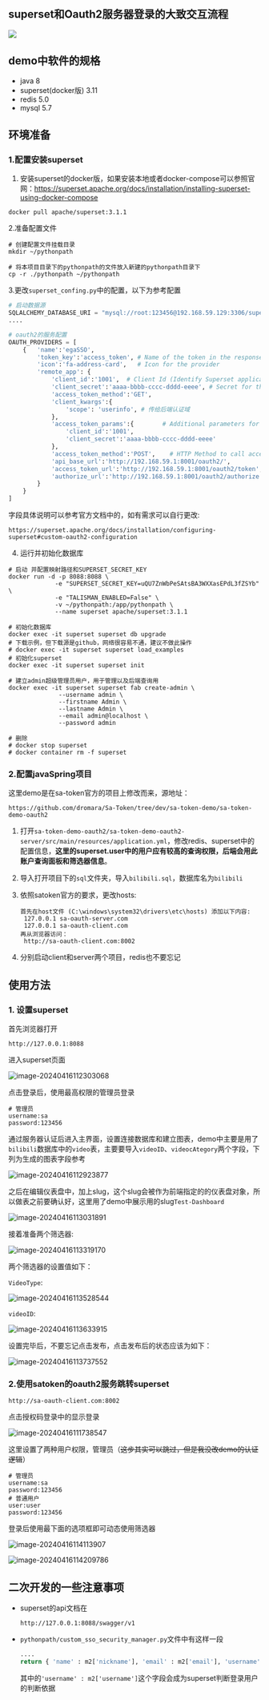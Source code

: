 ## superset和Oauth2服务器登录的大致交互流程

![](https://raw.githubusercontent.com/kkjzio/Superset-By-Oauth2-with-Satoken-Demo/main/README.assets/supset登录.jpg)



## demo中软件的规格

+ java 8
+ superset(docker版) 3.11
+ redis 5.0
+ mysql 5.7



## 环境准备

### 1.配置安装superset

1. 安装superset的docker版，如果安装本地或者docker-compose可以参照官网：https://superset.apache.org/docs/installation/installing-superset-using-docker-compose

```shell
docker pull apache/superset:3.1.1
```



2.准备配置文件

```shell
# 创建配置文件挂载目录
mkdir ~/pythonpath

# 将本项目目录下的pythonpath的文件放入新建的pythonpath目录下
cp -r ./pythonpath ~/pythonpath
```



3.更改`superset_confing.py`中的配置，以下为参考配置

```python
# 启动数据源
SQLALCHEMY_DATABASE_URI = "mysql://root:123456@192.168.59.129:3306/superset?charset=utf8"
....

# oauth2的服务配置
OAUTH_PROVIDERS = [
    {   'name':'egaSSO',
        'token_key':'access_token', # Name of the token in the response of access_token_url
        'icon':'fa-address-card',   # Icon for the provider
        'remote_app': {
            'client_id':'1001',  # Client Id (Identify Superset application)
            'client_secret':'aaaa-bbbb-cccc-dddd-eeee', # Secret for this Client Id (Identify Superset application)
            'access_token_method':'GET',
            'client_kwargs':{
                'scope': 'userinfo', # 传给后端认证域
            },
            'access_token_params':{        # Additional parameters for calls to access_token_url
                'client_id':'1001',
                'client_secret':'aaaa-bbbb-cccc-dddd-eeee'
            },
            'access_token_method':'POST',    # HTTP Method to call access_token_url
            'api_base_url':'http://192.168.59.1:8001/oauth2/',
            'access_token_url':'http://192.168.59.1:8001/oauth2/token',
            'authorize_url':'http://192.168.59.1:8001/oauth2/authorize'
        }
    }
]
```

字段具体说明可以参考官方文档中的，如有需求可以自行更改:

```
https://superset.apache.org/docs/installation/configuring-superset#custom-oauth2-configuration
```



4. 运行并初始化数据库

```shell
# 启动 并配置映射路径和SUPERSET_SECRET_KEY
docker run -d -p 8088:8088 \
             -e "SUPERSET_SECRET_KEY=uQU7ZnWbPeSAtsBA3WXXasEPdL3fZSYb" \
             -e "TALISMAN_ENABLED=False" \
             -v ~/pythonpath:/app/pythonpath \
             --name superset apache/superset:3.1.1 

# 初始化数据库
docker exec -it superset superset db upgrade
# 下载示例，但下载源是github，网络很容易不通，建议不做此操作
# docker exec -it superset superset load_examples
# 初始化superset
docker exec -it superset superset init

# 建立admin超级管理员用户，用于管理以及后端查询用
docker exec -it superset superset fab create-admin \
              --username admin \
              --firstname Admin \
              --lastname Admin \
              --email admin@localhost \
              --password admin

# 删除
# docker stop superset
# docker container rm -f superset
```





### 2.配置javaSpring项目

这里demo是在sa-token官方的项目上修改而来，源地址：

```
https://github.com/dromara/Sa-Token/tree/dev/sa-token-demo/sa-token-demo-oauth2
```



1. 打开`sa-token-demo-oauth2/sa-token-demo-oauth2-server/src/main/resources/application.yml`，修改redis、superset中的配置信息，**这里的superset.user中的用户应有较高的查询权限，后端会用此账户查询面板和筛选器信息**。



2. 导入打开项目下的`sql`文件夹，导入`bilibili.sql`，数据库名为`bilibili`



3. 依照satoken官方的要求，更改hosts:

   ```
   首先在host文件 (C:\windows\system32\drivers\etc\hosts) 添加以下内容: 
   	127.0.0.1 sa-oauth-server.com 
   	127.0.0.1 sa-oauth-client.com 
   再从浏览器访问：
   	http://sa-oauth-client.com:8002
   ```



4. 分别启动client和server两个项目，redis也不要忘记



## 使用方法

### 1. 设置superset

首先浏览器打开

```
http://127.0.0.1:8088
```

进入superset页面

![image-20240416112303068](https://raw.githubusercontent.com/kkjzio/Superset-By-Oauth2-with-Satoken-Demo/main/README.assets/image-20240416112303068.png)

点击登录后，使用最高权限的管理员登录

```shell
# 管理员
username:sa
password:123456
```



通过服务器认证后进入主界面，设置连接数据库和建立图表，demo中主要是用了`bilibili`数据库中的`video`表，主要要导入`videoID`、`videocAtegory`两个字段，下列为生成的图表字段参考

![image-20240416112923877](https://raw.githubusercontent.com/kkjzio/Superset-By-Oauth2-with-Satoken-Demo/main/README.assets/image-20240416112923877.png)



之后在编辑仪表盘中，加上slug，这个slug会被作为前端指定的的仪表盘对象，所以做表之前要确认好，这里用了demo中展示用的slug`Test-Dashboard`

![image-20240416113031891](https://raw.githubusercontent.com/kkjzio/Superset-By-Oauth2-with-Satoken-Demo/main/README.assets/image-20240416113031891.png)



接着准备两个筛选器:

![image-20240416113319170](https://raw.githubusercontent.com/kkjzio/Superset-By-Oauth2-with-Satoken-Demo/main/README.assets/image-20240416113319170.png)



两个筛选器的设置值如下：

`VideoType`:

![image-20240416113528544](https://raw.githubusercontent.com/kkjzio/Superset-By-Oauth2-with-Satoken-Demo/main/README.assets/image-20240416113528544.png)

`videoID`:

![image-20240416113633915](https://raw.githubusercontent.com/kkjzio/Superset-By-Oauth2-with-Satoken-Demo/main/README.assets/image-20240416113633915.png)



设置完毕后，不要忘记点击发布，点击发布后的状态应该为如下：

![image-20240416113737552](https://raw.githubusercontent.com/kkjzio/Superset-By-Oauth2-with-Satoken-Demo/main/README.assets/image-20240416113737552.png)



### 2.使用satoken的oauth2服务跳转superset

```
http://sa-oauth-client.com:8002
```

点击授权码登录中的显示登录

![image-20240416111738547](https://raw.githubusercontent.com/kkjzio/Superset-By-Oauth2-with-Satoken-Demo/main/README.assets/image-20240416111738547.png)

这里设置了两种用户权限，管理员（~~这步其实可以跳过，但是我没改demo的认证逻辑~~）

```shell
# 管理员
username:sa
password:123456
# 普通用户
user:user
password:123456
```



登录后使用最下面的选项框即可动态使用筛选器

![image-20240416114113907](https://raw.githubusercontent.com/kkjzio/Superset-By-Oauth2-with-Satoken-Demo/main/README.assets/image-20240416114113907.png)

![image-20240416114209786](https://raw.githubusercontent.com/kkjzio/Superset-By-Oauth2-with-Satoken-Demo/main/README.assets/image-20240416114209786.png)





## 二次开发的一些注意事项

+ superset的api文档在

  ```
  http://127.0.0.1:8088/swagger/v1
  ```

+ `pythonpath/custom_sso_security_manager.py`文件中有这样一段

  ```python
  ....
  return { 'name' : m2['nickname'], 'email' : m2['email'], 'username' : m2['username'], 'first_name': m2['first_name'], 'last_name': m2['last_name']}
  ```

  其中的`'username' : m2['username']`这个字段会成为superset判断登录用户的判断依据







